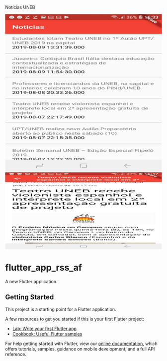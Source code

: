 Notícias UNEB

![github-small](https://github.com/LuizCarlosIFBA/flutter_app_rss_af/blob/master/1.png)
![github-small](https://github.com/LuizCarlosIFBA/flutter_app_rss_af/blob/master/2.png)



# flutter_app_rss_af

A new Flutter application.

## Getting Started

This project is a starting point for a Flutter application.

A few resources to get you started if this is your first Flutter project:

- [Lab: Write your first Flutter app](https://flutter.dev/docs/get-started/codelab)
- [Cookbook: Useful Flutter samples](https://flutter.dev/docs/cookbook)

For help getting started with Flutter, view our 
[online documentation](https://flutter.dev/docs), which offers tutorials, 
samples, guidance on mobile development, and a full API reference.
